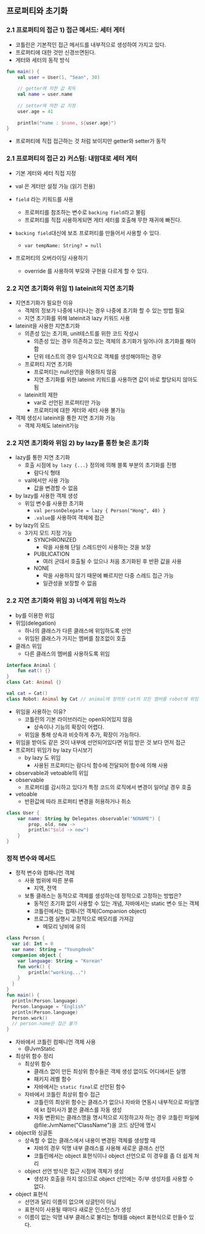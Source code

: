 ## 프로퍼티와 초기화
### 2.1 프로퍼티의 접근 1) 접근 메서드: 세터 게터
- 코틀린은 기본적인 접근 메서드를 내부적으로 생성하여 가지고 있다.
- 프로퍼티에 대한 것만 신경쓰면된다.
- 게터와 세터의 동작 방식
```kotlin
fun main() {
    val user = User(1, "Sean", 30)
    
    // getter에 의한 값 획득
    val name = user.name
    
    // setter에 의한 값 지정
    user.age = 41
    
    println("name : $name, ${user.age}")
}
```
- 프로퍼티에 직접 접근하는 것 처럼 보이지만 getter와 setter가 동작

### 2.1 프로퍼티의 접근 2) 커스텀: 내맘대로 세터 게터
- 기본 게터와 세터 직접 지정
- val 은 게터만 설정 가능 (읽기 전용)
- `field` 라는 키워드를 사용
    - 프로퍼티를 참조하는 변수로 `backing field`라고 불림
    - 프로퍼티를 직접 사용하게되면 게터 세터를 호출해 무한 재귀에 빠진다.
- `backing field`대신에 보조 프로퍼티를 만들어서 사용할 수 있다.
    - `var tempName: String? = null`

- 프로퍼티의 오버라이딩 사용하기
    - override 를 사용하여 부모와 구현을 다르게 할 수 있다. 
  
### 2.2 지연 초기화와 위임 1) lateinit의 지연 초기화
- 지연초기화가 필요한 이유
  - 객체의 정보가 나중에 나타나는 경우 나중에 초기화 할 수 있는 방법 필요
  - 지연 초기화를 위해 lateinit과 lazy 키워드 사용
- lateinit을 사용한 지연초기화
  - 의존성 있는 초기화, unit테스트를 위한 코드 작성시
    - 의존성 있는 경우 의존하고 있는 객체의 초기화가 일어나야 초기화를 해야함
    - 단위 테스트의 경우 임시적으로 객체를 생성해야하는 경우
  - 프로퍼티 지연 초기화
    - 프로퍼티는 null선언을 허용하지 않음
    - 지연 초기화를 위한 lateinit 키워드를 사용하면 값이 바로 할당되지 않아도 됨
  - lateinit의 제한
    - var로 선언된 프로퍼티만 가능
    - 프로퍼티에 대한 게터와 세터 사용 불가능
- 객체 생성시 lateinit을 통한 지연 초기화 가능
  - 객체 자체도 lateinit가능
  
### 2.2 지연 초기화와 위임 2) by lazy를 통한 늦은 초기화
- lazy를 통한 지연 초기화
  - 호출 시점에 `by lazy {...}` 정의에 의해 블록 부분의 초기화를 진행
    - 람다식 형태
  - val에서만 사용 가능
    - 값을 변경할 수 없음
- by lazy를 사용한 객체 생성
  - 위임 변수를 사용한 초기화
    - `val personDelegate = lazy { Person("Hong", 40) }`
    - `.value`를 사용하여 객체에 접근
- by lazy의 모드
  - 3가지 모드 지정 가능
    - SYNCHRONIZED
      - 락을 사용해 단일 스레드만이 사용하는 것을 보장
    - PUBLICATION
      - 여러 군데서 호출될 수 있으나 처음 초기화된 후 반환 값을 사용
    - NONE
      - 락을 사용하지 않기 때문에 빠르지만 다중 스레드 접근 가능
      - 일관성을 보장할 수 없음
  
### 2.2 지연 초기화와 위임 3) 너에게 위임 하노라
- by를 이용한 위임
- 위임(delegation)
  - 하나의 클래스가 다른 클래스에 위임하도록 선언
  - 위임된 클래스가 가지는 멤버를 참조없이 호출
- 클래스 위임
  - 다른 클래스의 멤버를 사용하도록 위임
```kotlin
interface Animal {
    fun eat() {}
}
class Cat: Animal {}

val cat = Cat()
class Robot: Animal by Cat // animal에 정의된 cat의 모든 멤버를 robot에 위임
```
- 위임을 사용하는 이유?
  - 코틀린의 기본 라이브러리는 open되어있지 않음
    - 상속이나 기능의 확장이 어렵다.
  - 위임을 통해 상속과 비슷하게 추가, 확장이 가능하다.
- 위임을 받아도 같은 것이 내부에 선언되어있다면 위임 받은 것 보다 먼저 접근
- 프로퍼티 위임가 by lazy 다시보기
  - by lazy 도 위임
    - 사용된 프로퍼티는 람다식 함수에 전달되어 함수에 의해 사용
- observable과 vetoable의 위임
- observable
  - 프로퍼티를 감시하고 있다가 특정 코드의 로직에서 변경이 일어날 경우 호출
- vetoable
  - 반환값에 따라 프로퍼티 변경을 허용하거나 취소
```kotlin
class User {
    var name: String by Delegates.observable("NONAME") {
        prop, old, new ->
        println("$old -> new")
    }
}
```

### 정적 변수와 메서드
- 정적 변수와 컴패니언 객체
  - 사용 범위에 따른 분류
    - 지역, 전역
  - 보통 클래스는 동적으로 객체를 생성하는데 정적으로 고정하는 방법은?
    - 동적인 초기화 없이 사용할 수 있는 개념, 자바에서는 static 변수 또는 객체
    - 코틀린에서는 컴패니언 객체(Companion object)
    - 프로그램 실행시 고정적으로 메모리를 가져감
      - 메모리 낭비에 유의
```kotlin
class Person {
  var id: Int = 0
  var name: String = "Youngdeok"
  companion object {
    var language: String = "Korean"
    fun work() {
        println("working...")
    }
  }
}
fun main() {
  println(Person.language)
  Person.language = "English"
  println(Person.language)
  Person.work()
  // person.name은 접근 불가
}
```
- 자바에서 코틀린 컴패니언 객체 사용
  - @JvmStatic
- 최상위 함수 정리
  - 최상위 함수
    - 클래스 없이 만든 최상위 함수들은 객체 생성 없이도 어디에서든 실행
    - 패키지 레벨 함수
    - 자바에서는 `static final`로 선언된 함수
  - 자바에서 코틀린 최상위 함수 접근
    - 코틀린의 최상위 함수는 클래스가 없으나 자바와 연동시 내부적으로 파일명에 kt 접미사가 붙은 클래스를 자동 생성
    - 자동 변환되는 클래스명을 명시적으로 지정하고자 하는 경우 코틀린 파일에 @file:JvmName("ClassName")을 코드 상단에 명시
- object와 싱글톤
  - 상속할 수 없는 클래스에서 내용이 변경된 객체를 생성할 때
    - 자바의 경우 익명 내부 클래스를 사용해 새로운 클래스 선언
    - 코틀린에서는 object 표현식이나 object 선언으로 이 경우를 좀 더 쉽게 처리
  - object 선언 방식은 접근 시점에 객체가 생성
    - 생성자 호출을 하지 않으므로 object 선언에는 주/부 생성자를 사용할 수 없다.
- object 표현식
  - 선언과 달리 이름이 없으며 싱글턴이 아님
  - 표현식이 사용될 때마다 새로운 인스턴스가 생성
  - 이름이 없는 익명 내부 클래스로 불리는 형태를 object 표현식으로 만들수 있다.
